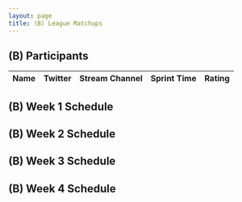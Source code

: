 ```yaml
---
layout: page
title: (B) League Matchups
---
```



## (B) Participants ##

<table>
  <thead>
    <tr>
      <th>Name</th>
      <th>Twitter</th>
      <th>Stream Channel</th>
	  <th>Sprint Time</th>
	  <th>Rating</th>
	</tr>
  </thead>
</table>
	
## (B) Week 1 Schedule ##


## (B) Week 2 Schedule ##


## (B) Week 3 Schedule ##


## (B) Week 4 Schedule ##
